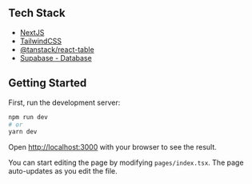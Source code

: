 ## Tech Stack

- [NextJS](https://nextjs.org/)
- [TailwindCSS](https://tailwindcss.com/)
- [@tanstack/react-table](https://tanstack.com/table/v8/docs/guide/introduction)
- [Supabase - Database](https://supabase.com/)

## Getting Started

First, run the development server:

```bash
npm run dev
# or
yarn dev
```

Open [http://localhost:3000](http://localhost:3000) with your browser to see the result.

You can start editing the page by modifying `pages/index.tsx`. The page auto-updates as you edit the file.
